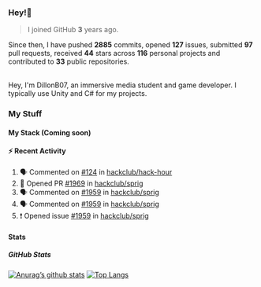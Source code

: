 ### Hey!👋
<!-- [![Banner](banner.png)](https://dillonb07.is-a.dev) -->


> I joined GitHub **3** years ago.

Since then, I have pushed **2885** commits, opened **127** issues, submitted **97** pull requests, received **44** stars across **116** personal projects and contributed to **33** public repositories.

<br>
Hey, I'm DillonB07, an immersive media student and game developer. I typically use Unity and C# for my projects.

<br>

### My Stuff

#### My Stack (Coming soon)

#### :zap: Recent Activity

<!--START_SECTION:activity-->
1. 🗣 Commented on [#124](https://github.com/hackclub/hack-hour/pull/124#issuecomment-2237440997) in [hackclub/hack-hour](https://github.com/hackclub/hack-hour)
2. 💪 Opened PR [#1969](https://github.com/hackclub/sprig/pull/1969) in [hackclub/sprig](https://github.com/hackclub/sprig)
3. 🗣 Commented on [#1959](https://github.com/hackclub/sprig/issues/1959#issuecomment-2230577044) in [hackclub/sprig](https://github.com/hackclub/sprig)
4. 🗣 Commented on [#1959](https://github.com/hackclub/sprig/issues/1959#issuecomment-2227287037) in [hackclub/sprig](https://github.com/hackclub/sprig)
5. ❗ Opened issue [#1959](https://github.com/hackclub/sprig/issues/1959) in [hackclub/sprig](https://github.com/hackclub/sprig)
<!--END_SECTION:activity-->

#### Stats

##### GitHub Stats
[![Anurag’s github stats](https://github-readme-stats.vercel.app/api?username=dillonb07&show_icons=true&theme=radical)](https://github.com/dillonb07)
[![Top Langs](https://github-readme-stats.vercel.app/api/top-langs/?username=dillonb07&layout=compact&theme=radical)](https://github.com/dillonb07)
